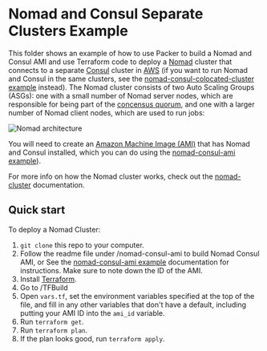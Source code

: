 # Nomad and Consul Separate Clusters Example

This folder shows an example of how to use Packer to build a Nomad and Consul AMI and use Terraform code to deploy a [Nomad](https://www.nomadproject.io/) cluster that connects 
to a separate [Consul](https://www.consul.io/) cluster in [AWS](https://aws.amazon.com/) (if you want to run Nomad and 
Consul in the same clusters, see the [nomad-consul-colocated-cluster example](https://github.com/hashicorp/terraform-aws-nomad/tree/master/MAIN.md) 
instead). The Nomad cluster consists of two Auto Scaling Groups (ASGs): one with a small number of Nomad server 
nodes, which are responsible for being part of the [concensus 
quorum](https://www.nomadproject.io/docs/internals/consensus.html), and one with a larger number of Nomad client nodes, 
which are used to run jobs:

![Nomad architecture](https://raw.githubusercontent.com/hashicorp/terraform-aws-nomad/master/_docs/architecture-nomad-consul-separate.png)

You will need to create an [Amazon Machine Image (AMI)](http://docs.aws.amazon.com/AWSEC2/latest/UserGuide/AMIs.html) 
that has Nomad and Consul installed, which you can do using the [nomad-consul-ami example](https://github.com/hashicorp/terraform-aws-nomad/tree/master/examples/nomad-consul-ami)).  

For more info on how the Nomad cluster works, check out the [nomad-cluster](https://github.com/hashicorp/terraform-aws-nomad/tree/master/modules/nomad-cluster) documentation.




## Quick start

To deploy a Nomad Cluster:

1. `git clone` this repo to your computer.
2. Follow the readme file under /nomad-consul-ami to build Nomad Consul AMI, or See the [nomad-consul-ami example](https://github.com/hashicorp/terraform-aws-nomad/tree/master/examples/nomad-consul-ami) documentation for 
   instructions. Make sure to note down the ID of the AMI.
3. Install [Terraform](https://www.terraform.io/).
4. Go to /TFBuild
5. Open `vars.tf`, set the environment variables specified at the top of the file, and fill in any other variables that
   don't have a default, including putting your AMI ID into the `ami_id` variable.
6. Run `terraform get`.
7. Run `terraform plan`.
8. If the plan looks good, run `terraform apply`.


